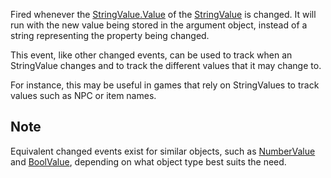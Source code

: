 Fired whenever the [StringValue.Value](https://developer.roblox.com/en-us/api-reference/property/StringValue/Value) of the [StringValue](https://developer.roblox.com/en-us/api-reference/class/StringValue) is changed. It will run with the new value being stored in the argument object, instead of a string representing the property being changed.

This event, like other changed events, can be used to track when an StringValue changes and to track the different values that it may change to.

For instance, this may be useful in games that rely on StringValues to track values such as NPC or item names.

Note
----

Equivalent changed events exist for similar objects, such as [NumberValue](https://developer.roblox.com/en-us/api-reference/class/NumberValue) and [BoolValue](https://developer.roblox.com/en-us/api-reference/class/BoolValue), depending on what object type best suits the need.